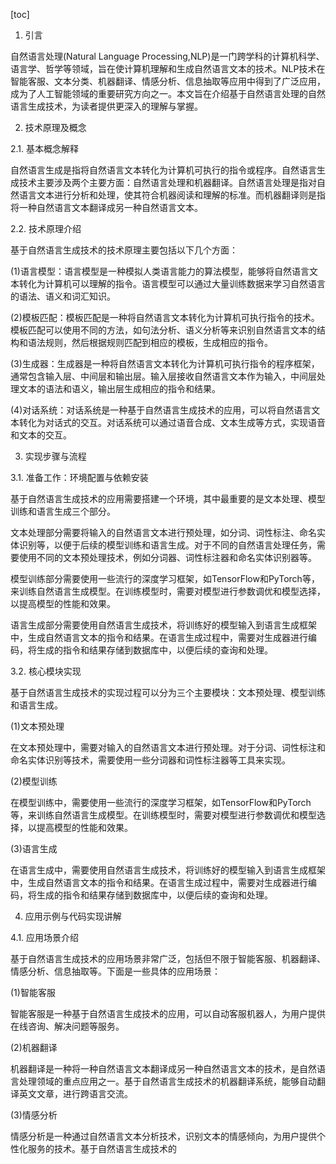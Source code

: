 
[toc]                    
                
                
1. 引言

自然语言处理(Natural Language Processing,NLP)是一门跨学科的计算机科学、语言学、哲学等领域，旨在使计算机理解和生成自然语言文本的技术。NLP技术在智能客服、文本分类、机器翻译、情感分析、信息抽取等应用中得到了广泛应用，成为了人工智能领域的重要研究方向之一。本文旨在介绍基于自然语言处理的自然语言生成技术，为读者提供更深入的理解与掌握。

2. 技术原理及概念

2.1. 基本概念解释

自然语言生成是指将自然语言文本转化为计算机可执行的指令或程序。自然语言生成技术主要涉及两个主要方面：自然语言处理和机器翻译。自然语言处理是指对自然语言文本进行分析和处理，使其符合机器阅读和理解的标准。而机器翻译则是指将一种自然语言文本翻译成另一种自然语言文本。

2.2. 技术原理介绍

基于自然语言生成技术的技术原理主要包括以下几个方面：

(1)语言模型：语言模型是一种模拟人类语言能力的算法模型，能够将自然语言文本转化为计算机可以理解的指令。语言模型可以通过大量训练数据来学习自然语言的语法、语义和词汇知识。

(2)模板匹配：模板匹配是一种将自然语言文本转化为计算机可执行指令的技术。模板匹配可以使用不同的方法，如句法分析、语义分析等来识别自然语言文本的结构和语法规则，然后根据规则匹配到相应的模板，生成相应的指令。

(3)生成器：生成器是一种将自然语言文本转化为计算机可执行指令的程序框架，通常包含输入层、中间层和输出层。输入层接收自然语言文本作为输入，中间层处理文本的语法和语义，输出层生成相应的指令和结果。

(4)对话系统：对话系统是一种基于自然语言生成技术的应用，可以将自然语言文本转化为对话式的交互。对话系统可以通过语音合成、文本生成等方式，实现语音和文本的交互。

3. 实现步骤与流程

3.1. 准备工作：环境配置与依赖安装

基于自然语言生成技术的应用需要搭建一个环境，其中最重要的是文本处理、模型训练和语言生成三个部分。

文本处理部分需要将输入的自然语言文本进行预处理，如分词、词性标注、命名实体识别等，以便于后续的模型训练和语言生成。对于不同的自然语言处理任务，需要使用不同的文本预处理技术，例如分词器、词性标注器和命名实体识别器等。

模型训练部分需要使用一些流行的深度学习框架，如TensorFlow和PyTorch等，来训练自然语言生成模型。在训练模型时，需要对模型进行参数调优和模型选择，以提高模型的性能和效果。

语言生成部分需要使用自然语言生成技术，将训练好的模型输入到语言生成框架中，生成自然语言文本的指令和结果。在语言生成过程中，需要对生成器进行编码，将生成的指令和结果存储到数据库中，以便后续的查询和处理。

3.2. 核心模块实现

基于自然语言生成技术的实现过程可以分为三个主要模块：文本预处理、模型训练和语言生成。

(1)文本预处理

在文本预处理中，需要对输入的自然语言文本进行预处理。对于分词、词性标注和命名实体识别等技术，需要使用一些分词器和词性标注器等工具来实现。

(2)模型训练

在模型训练中，需要使用一些流行的深度学习框架，如TensorFlow和PyTorch等，来训练自然语言生成模型。在训练模型时，需要对模型进行参数调优和模型选择，以提高模型的性能和效果。

(3)语言生成

在语言生成中，需要使用自然语言生成技术，将训练好的模型输入到语言生成框架中，生成自然语言文本的指令和结果。在语言生成过程中，需要对生成器进行编码，将生成的指令和结果存储到数据库中，以便后续的查询和处理。

4. 应用示例与代码实现讲解

4.1. 应用场景介绍

基于自然语言生成技术的应用场景非常广泛，包括但不限于智能客服、机器翻译、情感分析、信息抽取等。下面是一些具体的应用场景：

(1)智能客服

智能客服是一种基于自然语言生成技术的应用，可以自动客服机器人，为用户提供在线咨询、解决问题等服务。

(2)机器翻译

机器翻译是一种将一种自然语言文本翻译成另一种自然语言文本的技术，是自然语言处理领域的重点应用之一。基于自然语言生成技术的机器翻译系统，能够自动翻译英文文章，进行跨语言交流。

(3)情感分析

情感分析是一种通过自然语言文本分析技术，识别文本的情感倾向，为用户提供个性化服务的技术。基于自然语言生成技术的

